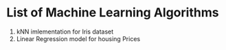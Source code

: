 # List of Machine Learning Algorithms

1. kNN imlementation for Iris dataset
2. Linear Regression model for housing Prices

